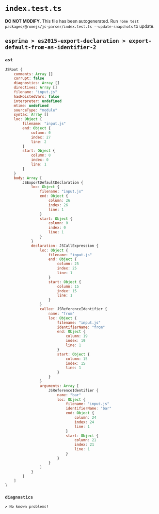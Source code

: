 # `index.test.ts`

**DO NOT MODIFY**. This file has been autogenerated. Run `rome test packages/@romejs/js-parser/index.test.ts --update-snapshots` to update.

## `esprima > es2015-export-declaration > export-default-from-as-identifier-2`

### `ast`

```javascript
JSRoot {
	comments: Array []
	corrupt: false
	diagnostics: Array []
	directives: Array []
	filename: "input.js"
	hasHoistedVars: false
	interpreter: undefined
	mtime: undefined
	sourceType: "module"
	syntax: Array []
	loc: Object {
		filename: "input.js"
		end: Object {
			column: 0
			index: 27
			line: 2
		}
		start: Object {
			column: 0
			index: 0
			line: 1
		}
	}
	body: Array [
		JSExportDefaultDeclaration {
			loc: Object {
				filename: "input.js"
				end: Object {
					column: 26
					index: 26
					line: 1
				}
				start: Object {
					column: 0
					index: 0
					line: 1
				}
			}
			declaration: JSCallExpression {
				loc: Object {
					filename: "input.js"
					end: Object {
						column: 25
						index: 25
						line: 1
					}
					start: Object {
						column: 15
						index: 15
						line: 1
					}
				}
				callee: JSReferenceIdentifier {
					name: "from"
					loc: Object {
						filename: "input.js"
						identifierName: "from"
						end: Object {
							column: 19
							index: 19
							line: 1
						}
						start: Object {
							column: 15
							index: 15
							line: 1
						}
					}
				}
				arguments: Array [
					JSReferenceIdentifier {
						name: "bar"
						loc: Object {
							filename: "input.js"
							identifierName: "bar"
							end: Object {
								column: 24
								index: 24
								line: 1
							}
							start: Object {
								column: 21
								index: 21
								line: 1
							}
						}
					}
				]
			}
		}
	]
}
```

### `diagnostics`

```
✔ No known problems!

```
